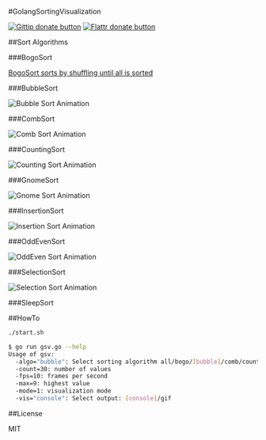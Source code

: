 #GolangSortingVisualization

[![Gittip donate button](http://img.shields.io/gittip/bevry.png)](https://www.gittip.com/SimonWaldherr/ "Donate weekly to this project using Gittip") [![Flattr donate button](https://raw.github.com/balupton/flattr-buttons/master/badge-89x18.gif)](https://flattr.com/submit/auto?user_id=SimonWaldherr&url=http%3A%2F%2Fgithub.com%2FSimonWaldherr%2FGolangSortingVisualization "Donate monthly to this project using Flattr")


##Sort Algorithms

###BogoSort

[BogoSort sorts by shuffling until all is sorted](http://en.wikipedia.org/wiki/Bogosort)

###BubbleSort

![Bubble Sort Animation](http://simonwaldherr.github.io/GolangSortingVisualization/sort_bubble.gif)

###CombSort

![Comb Sort Animation](http://simonwaldherr.github.io/GolangSortingVisualization/sort_comb.gif)

###CountingSort

![Counting Sort Animation](http://simonwaldherr.github.io/GolangSortingVisualization/sort_counting.gif)

###GnomeSort

![Gnome Sort Animation](http://simonwaldherr.github.io/GolangSortingVisualization/sort_gnome.gif)

###InsertionSort

![Insertion Sort Animation](http://simonwaldherr.github.io/GolangSortingVisualization/sort_insertion.gif)

###OddEvenSort

![OddEven Sort Animation](http://simonwaldherr.github.io/GolangSortingVisualization/sort_oddEven.gif)

###SelectionSort

![Selection Sort Animation](http://simonwaldherr.github.io/GolangSortingVisualization/sort_selection.gif)

###SleepSort

##HowTo

```sh
./start.sh
```

```sh
$ go run gsv.go --help
Usage of gsv:
  -algo="bubble": Select sorting algorithm all/bogo/[bubble]/comb/counting/gnome/insertion/oddEven/selection/sleep
  -count=30: number of values
  -fps=10: frames per second
  -max=9: highest value
  -mode=1: visualization mode
  -vis="console": Select output: [console]/gif
```

##License

MIT